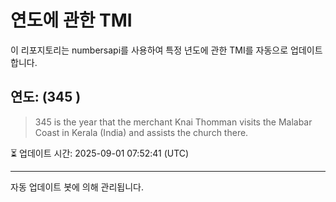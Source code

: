 
# 연도에 관한 TMI

이 리포지토리는 numbersapi를 사용하여 특정 년도에 관한 TMI를 자동으로 업데이트합니다.

## 연도: (345 )
> 345 is the year that the merchant Knai Thomman visits the Malabar Coast in Kerala (India) and assists the church there.

⏳ 업데이트 시간: 2025-09-01 07:52:41 (UTC)

---
자동 업데이트 봇에 의해 관리됩니다.
